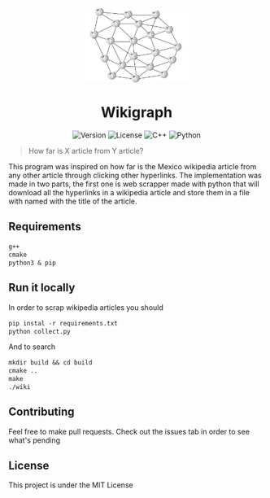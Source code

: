 <p align="center">
  <a>
    <img width="200px" src="logo.png" alt="Wikigraph" />
    <h1 align="center">Wikigraph</h1>
  </a>
</p>

<p align="center">
  <a><img src="https://img.shields.io/badge/Version-1.0.0-blue.svg" alt="Version"></a>
  <a><img src="https://img.shields.io/badge/License-MIT-brightgreen.svg" alt="License"></a>
  <a><img src="https://img.shields.io/badge/Made%20with-C%2B%2B-ff69b4" alt="C++"></a>
  <a><img src="https://img.shields.io/badge/Made%20with-Python-blue" alt="Python"></a>
</p>

> How far is X article from Y article?

This program was inspired on how far is the Mexico wikipedia article from any other article through clicking other hyperlinks. The implementation was made in two parts, the first one is web scrapper made with python that will download all the hyperlinks in a wikipedia article and store them in a file with named with the title of the article.

## Requirements
```
g++
cmake
python3 & pip
```

## Run it locally
In order to scrap wikipedia articles you should
```
pip instal -r requirements.txt
python collect.py
```

And to search
```
mkdir build && cd build
cmake ..
make
./wiki
```

## Contributing
Feel free to make pull requests. Check out the issues tab in order to see what's pending

## License
This project is under the MIT License
